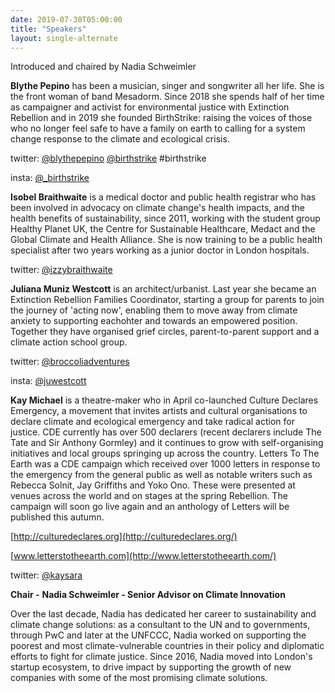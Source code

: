 ```yaml
---
date: 2019-07-30T05:00:00
title: "Speakers"
layout: single-alternate
---
```



Introduced and chaired by Nadia Schweimler

**Blythe Pepino** has been a musician, singer and songwriter all her life. She is the front woman of band Mesadorm. Since 2018 she spends half of her time as campaigner and activist for environmental justice with Extinction Rebellion and in 2019 she founded BirthStrike: raising the voices of those who no longer feel safe to have a family on earth to calling for a system change response to the climate and ecological crisis.

twitter: [@blythepepino](https://twitter.com/blythepepino) [@birthstrike](https://twitter.com/BirthStrike) #birthstrike

insta: [@\_birthstrike](https://www.instagram.com/_birthstrike/)

**Isobel Braithwaite** is a medical doctor and public health registrar who has been involved in advocacy on climate change&#39;s health impacts, and the health benefits of sustainability, since 2011, working with the student group Healthy Planet UK, the Centre for Sustainable Healthcare,  Medact and the Global Climate and Health Alliance.  She is now training to be a public health specialist after two years working as a junior doctor in London hospitals.

twitter: [@izzybraithwaite](https://twitter.com/izzybraithwaite)

**Juliana Muniz Westcott** is an architect/urbanist. Last year she became an Extinction Rebellion Families Coordinator, starting a group for parents to join the journey of &#39;acting now&#39;, enabling them to move away from climate anxiety to supporting eachohter and towards an empowered position. Together they have organised grief circles, parent-to-parent support and a climate action school group.

twitter: [@broccoliadventures](https://twitter.com/broccoliadvent1)

insta: [@juwestcott](https://www.instagram.com/juwestcott/)

**Kay Michael** is a theatre-maker who in April co-launched Culture Declares Emergency, a movement that invites artists and cultural organisations to declare climate and ecological emergency and take radical action for justice. CDE currently has over 500 declarers (recent declarers include The Tate and Sir Anthony Gormley) and it continues to grow with self-organising initiatives and local groups springing up across the country. Letters To The Earth was a CDE campaign which received over 1000 letters in response to the emergency from the general public as well as notable writers such as Rebecca Solnit, Jay Griffiths and Yoko Ono. These were presented at venues across the world and on stages at the spring Rebellion. The campaign will soon go live again and an anthology of Letters will be published this autumn.

[http://culturedeclares.org](http://culturedeclares.org/)

[www.letterstotheearth.com](http://www.letterstotheearth.com/)

twitter: [@kaysara](https://twitter.com/kaysara88)

**Chair -**  **Nadia Schweimler - Senior Advisor on Climate Innovation**

Over the last decade, Nadia has dedicated her career to sustainability and climate change solutions: as a consultant to the UN and to governments, through PwC and later at the UNFCCC, Nadia worked on supporting the poorest and most climate-vulnerable countries in their policy and diplomatic efforts to fight for climate justice. Since 2016, Nadia moved into London&#39;s startup ecosystem, to drive impact by supporting the growth of new companies with some of the most promising climate solutions.